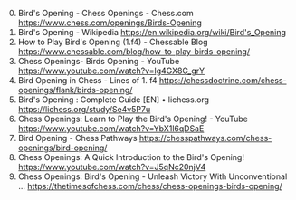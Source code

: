 0. Bird's Opening - Chess Openings - Chess.com
https://www.chess.com/openings/Birds-Opening
1. Bird's Opening - Wikipedia
https://en.wikipedia.org/wiki/Bird's_Opening
2. How to Play Bird's Opening (1.f4) - Chessable Blog
https://www.chessable.com/blog/how-to-play-birds-opening/
3. Chess Openings- Birds Opening - YouTube
https://www.youtube.com/watch?v=lg4GX8C_grY
4. Bird Opening in Chess - Lines of 1. f4
https://chessdoctrine.com/chess-openings/flank/birds-opening/
5. Bird's Opening : Complete Guide [EN] • lichess.org
https://lichess.org/study/Se4v5P7u
6. Chess Openings: Learn to Play the Bird's Opening! - YouTube
https://www.youtube.com/watch?v=YbX1l6qDSaE
7. Bird Opening - Chess Pathways
https://chesspathways.com/chess-openings/bird-opening/
8. Chess Openings: A Quick Introduction to the Bird's Opening!
https://www.youtube.com/watch?v=J5qNc20njV4
9. Chess Openings: Bird's Opening - Unleash Victory With Unconventional ...
https://thetimesofchess.com/chess/chess-openings-birds-opening/

